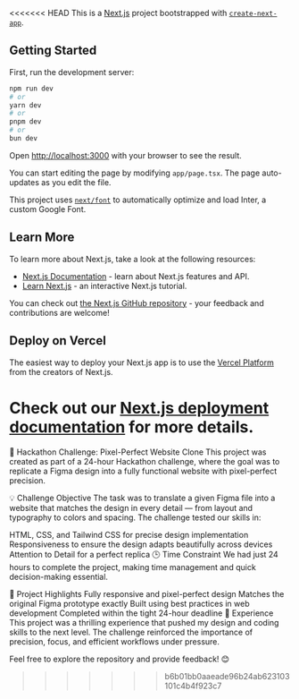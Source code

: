 <<<<<<< HEAD
This is a [Next.js](https://nextjs.org/) project bootstrapped with [`create-next-app`](https://github.com/vercel/next.js/tree/canary/packages/create-next-app).

## Getting Started

First, run the development server:

```bash
npm run dev
# or
yarn dev
# or
pnpm dev
# or
bun dev
```

Open [http://localhost:3000](http://localhost:3000) with your browser to see the result.

You can start editing the page by modifying `app/page.tsx`. The page auto-updates as you edit the file.

This project uses [`next/font`](https://nextjs.org/docs/basic-features/font-optimization) to automatically optimize and load Inter, a custom Google Font.

## Learn More

To learn more about Next.js, take a look at the following resources:

- [Next.js Documentation](https://nextjs.org/docs) - learn about Next.js features and API.
- [Learn Next.js](https://nextjs.org/learn) - an interactive Next.js tutorial.

You can check out [the Next.js GitHub repository](https://github.com/vercel/next.js/) - your feedback and contributions are welcome!

## Deploy on Vercel

The easiest way to deploy your Next.js app is to use the [Vercel Platform](https://vercel.com/new?utm_medium=default-template&filter=next.js&utm_source=create-next-app&utm_campaign=create-next-app-readme) from the creators of Next.js.

Check out our [Next.js deployment documentation](https://nextjs.org/docs/deployment) for more details.
=======
🎯 Hackathon Challenge: Pixel-Perfect Website Clone
This project was created as part of a 24-hour Hackathon challenge, where the goal was to replicate a Figma design into a fully functional website with pixel-perfect precision.

💡 Challenge Objective
The task was to translate a given Figma file into a website that matches the design in every detail — from layout and typography to colors and spacing. The challenge tested our skills in:

HTML, CSS, and Tailwind CSS for precise design implementation
Responsiveness to ensure the design adapts beautifully across devices
Attention to Detail for a perfect replica
🕒 Time Constraint
We had just 24 hours to complete the project, making time management and quick decision-making essential.

🚀 Project Highlights
Fully responsive and pixel-perfect design
Matches the original Figma prototype exactly
Built using best practices in web development
Completed within the tight 24-hour deadline
🌟 Experience
This project was a thrilling experience that pushed my design and coding skills to the next level. The challenge reinforced the importance of precision, focus, and efficient workflows under pressure.

Feel free to explore the repository and provide feedback! 😊
>>>>>>> b6b01bb0aaeade96b24ab623103101c4b4f923c7

